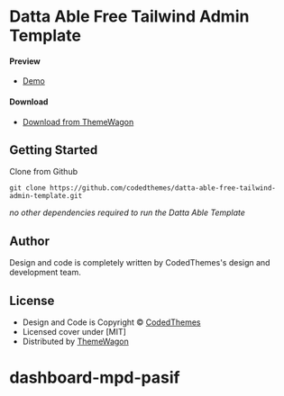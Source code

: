# Datta Able Free Tailwind Admin Template

#### Preview

 - [Demo](https://themewagon.github.io/DattaAble/)

#### Download
 - [Download from ThemeWagon]( https://themewagon.com/themes/DattaAble)
 
 
## Getting Started

Clone from Github 
```
git clone https://github.com/codedthemes/datta-able-free-tailwind-admin-template.git
```
*no other dependencies required to run the Datta Able Template*
## Author

Design and code is completely written by CodedThemes's design and development team.  


## License

 - Design and Code is Copyright &copy; [CodedThemes](https://www.codedthemes.com)
 - Licensed cover under [MIT]
 - Distributed by [ThemeWagon](https://themewagon.com)

# dashboard-mpd-pasif
